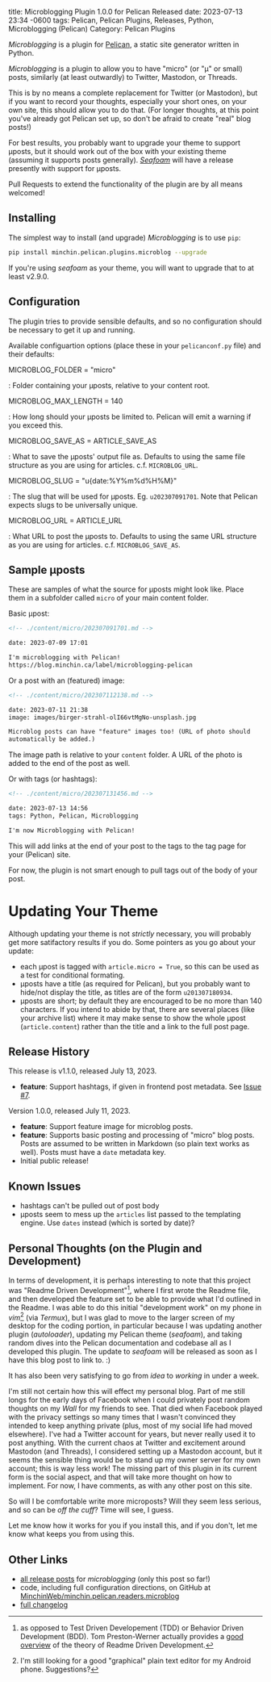 title: Microblogging Plugin 1.0.0 for Pelican Released
date: 2023-07-13 23:34 -0600
tags: Pelican, Pelican Plugins, Releases, Python, Microblogging (Pelican)
Category: Pelican Plugins

*Microblogging* is a plugin for [Pelican](http://docs.getpelican.com/),
a static site generator written in Python.

*Microblogging* is a plugin to allow you to have "micro" (or "&micro;" or
small) posts, similarly (at least outwardly) to Twitter, Mastodon, or Threads.
<!-- read more -->

This is by no means a complete replacement for Twitter (or Mastodon), but if
you want to record your thoughts, especially your short ones, on your own site,
this should allow you to do that. (For longer thoughts, at this point you've
already got Pelican set up, so don't be afraid to create "real" blog posts!)

For best results, you probably want to upgrade your theme to support
&micro;posts, but it should work out of the box with your existing theme
(assuming it supports posts generally).
*[Seafoam](http://blog.minchin.ca/label/seafoam/)* will have a release
presently with support for &micro;posts.

Pull Requests to extend the functionality of the plugin are by all means
welcomed!

## Installing

The simplest way to install (and upgrade) *Microblogging* is to use `pip`:

~~~sh
pip install minchin.pelican.plugins.microblog --upgrade
~~~

If you're using *seafoam* as your theme, you will want to upgrade that to at
least v2.9.0.


## Configuration

The plugin tries to provide sensible defaults, and so no configuration should
be necessary to get it up and running.

Available configuartion options (place these in your `pelicanconf.py` file) and
their defaults:

MICROBLOG_FOLDER = "micro"

: Folder containing your &micro;posts, relative to your content root.

MICROBLOG_MAX_LENGTH = 140

: How long should your &micro;posts be limited to. Pelican will emit a warning
   if you exceed this.

MICROBLOG_SAVE_AS = ARTICLE_SAVE_AS

: What to save the &micro;posts' output file as. Defaults to using the same
   file structure as you are using for articles. c.f. `MICROBLOG_URL`.

MICROBLOG_SLUG = "u{date:%Y%m%d%H%M}"

: The slug that will be used for &micro;posts. Eg. `u202307091701`. Note
that Pelican expects slugs to be universally unique.

MICROBLOG_URL = ARTICLE_URL

: What URL to post the &micro;posts to. Defaults to using the same URL
   structure as you are using for articles. c.f. `MICROBLOG_SAVE_AS`.


## Sample &micro;posts

These are samples of what the source for &micro;posts might look like. Place
them in a subfolder called `micro` of your main content folder.

Basic &micro;post:

```md
<!-- ./content/micro/202307091701.md -->

date: 2023-07-09 17:01

I'm microblogging with Pelican!
https://blog.minchin.ca/label/microblogging-pelican
```

Or a post with an (featured) image:

```md
<!-- ./content/micro/202307112138.md -->

date: 2023-07-11 21:38
image: images/birger-strahl-olI66vtMgNo-unsplash.jpg

Microblog posts can have "feature" images too! (URL of photo should
automatically be added.)
```

The image path is relative to your `content` folder. A URL of the photo is
added to the end of the post as well.

Or with tags (or hashtags):

```md
<!-- ./content/micro/202307131456.md -->

date: 2023-07-13 14:56
tags: Python, Pelican, Microblogging

I'm now Microblogging with Pelican!
```

This will add links at the end of your post to the tags to the tag page for
your (Pelican) site.

For now, the plugin is not smart enough to pull tags out of the body of your
post.


# Updating Your Theme

Although updating your theme is not *strictly* necessary, you will probably get
more satifactory results if you do. Some pointers as you go about your update:

- each &micro;post is tagged with `article.micro = True`, so this can be used
  as a test for conditional formating.
- &micro;posts have a title (as required for Pelican), but you probably want to
  hide/not display the title, as titles are of the form `u201307180934`.
- &micro;posts are short; by default they are encouraged to be no more than 140
  characters. If you intend to abide by that, there are several places (like
  your archive list) where it may make sense to show the whole &micro;post
  (`article.content`) rather than the title and a link to the full post page.


## Release History

This release is v1.1.0, released July 13, 2023.

- **feature**: Support hashtags, if given in frontend post metadata. See [Issue
  #7](https://github.com/MinchinWeb/minchin.pelican.readers.microblog/issues/7).

Version 1.0.0, released July 11, 2023.

- **feature**: Support feature image for microblog posts.
- **feature**: Supports basic posting and processing of "micro" blog posts.
  Posts are assumed to be written in Markdown (so plain text works as well).
  Posts must have a `date` metadata key.
- Initial public release!


## Known Issues

- hashtags can't be pulled out of post body
- &micro;posts seem to mess up the `articles` list passed to the templating
  engine. Use `dates` instead (which is sorted by date)?


## Personal Thoughts (on the Plugin and Development)

In terms of development, it is perhaps interesting to note that this project
was "Readme Driven Development"[^RDD], where I first wrote the Readme file, and
then developed the feature set to be able to provide what I'd outlined in the
Readme. I was able to do this initial "development work" on my phone in
*vim*[^phone-vim] (via *Termux*), but I was glad to move to the larger screen
of my desktop for the coding portion, in particular because I was updating
another plugin (*autoloader*), updating my Pelican theme (*seafoam*), and
taking random dives into the Pelican documentation and codebase all as I
developed this plugin. The update to *seafoam* will be released as soon as I
have this blog post to link to. :)

It has also been very satisfying to go from *idea* to *working* in under a
week.

I'm still not certain how this will effect my personal blog. Part of me still
longs for the early days of Facebook when I could privately post random
thoughts on my *Wall* for my friends to see. That died when Facebook played
with the privacy settings so many times that I wasn't convinced they intended
to keep anything private (plus, most of my social life had moved elsewhere).
I've had a Twitter account for years, but never really used it to post
anything. With the current chaos at Twitter and excitement around Mastodon (and
Threads), I considered setting up a Mastodon account, but it seems the sensible
thing would be to stand up my owner server for my own account; this is way less
work! The missing part of this plugin in its current form is the social aspect,
and that will take more thought on how to implement. For now, I have comments,
as with any other post on this site.

So will I be comfortable write more microposts? Will they seem less serious,
and so can be *off the cuff*? Time will see, I guess.

Let me know how it works for you if you install this, and if you don't, let me
know what keeps you from using this.


## Other Links

- [all release posts]({tag}Microblogging (Pelican)) for *microblogging* (only
  this post so far!)
- code, including full configuration directions, on GitHub at
  [MinchinWeb/minchin.pelican.readers.microblog](https://github.com/MinchinWeb/minchin.pelican.readers.microblog)
- [full changelog](https://github.com/MinchinWeb/minchin.pelican.readers.microblog/blob/master/CHANGELOG.rst)


[^RDD]: as opposed to Test Driven Developement (TDD) or Behavior Driven
    Development (BDD). Tom Preston-Werner actually provides a [good
    overview](https://tom.preston-werner.com/2010/08/23/readme-driven-development.html)
    of the theory of Readme Driven Development.
[^phone-vim]: I'm still looking for a good "graphical" plain text editor for my
    Android phone. Suggestions?
